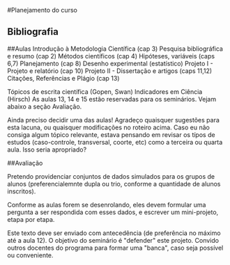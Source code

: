 #Planejamento do curso

## Bibliografia

##Aulas
Introdução à Metodologia Científica (cap 3)
Pesquisa bibliográfica e resumo (cap 2)
Métodos científicos (cap 4)
Hipóteses, variáveis (caps 6,7)
Planejamento (cap 8)
Desenho experimental (estatístico)
Projeto I - Projeto e relatório (cap 10)
Projeto II - Dissertação e artigos (caps 11,12)
Citações, Referências e Plágio (cap 13)

Tópicos de escrita científica (Gopen, Swan)
Indicadores em Ciência (Hirsch)
As aulas 13, 14 e 15 estão reservadas para os seminários. Vejam abaixo a seção Avaliação.

Ainda preciso decidir uma das aulas! Agradeço quaisquer sugestões para esta lacuna, ou quaisquer modificações no roteiro acima. Caso eu não consiga algum tópico relevante, estava pensando em revisar os típos de estudos (caso-controle, transversal, coorte, etc) como a terceira ou quarta aula. Isso seria apropriado?

##Avaliação

Pretendo providenciar conjuntos de dados simulados para os grupos de alunos (preferencialemnte dupla ou trio, conforme a quantidade de alunos inscritos).

Conforme as aulas forem se desenrolando, eles devem formular uma pergunta a ser respondida com esses dados, e escrever um mini-projeto, etapa por etapa. 

Este texto deve ser enviado com antecedência (de preferência no máximo até a aula 12). O objetivo do seminário é "defender" este projeto. Convido outros docentes do programa para formar uma "banca", caso seja possível ou conveniente.

